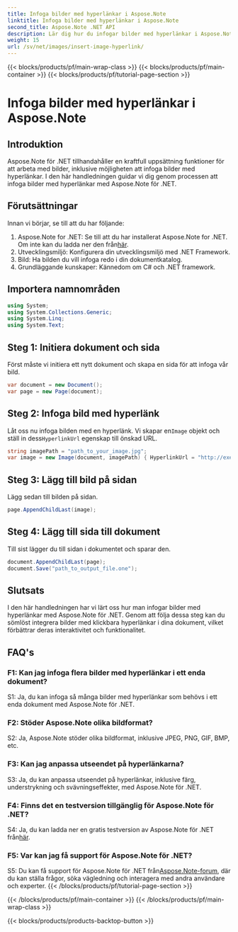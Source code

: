 ```yaml
---
title: Infoga bilder med hyperlänkar i Aspose.Note
linktitle: Infoga bilder med hyperlänkar i Aspose.Note
second_title: Aspose.Note .NET API
description: Lär dig hur du infogar bilder med hyperlänkar i Aspose.Note för .NET utan ansträngning. Förbättra dokumentinteraktiviteten med klickbara bilder.
weight: 15
url: /sv/net/images/insert-image-hyperlink/
---
```


{{< blocks/products/pf/main-wrap-class >}}
{{< blocks/products/pf/main-container >}}
{{< blocks/products/pf/tutorial-page-section >}}

# Infoga bilder med hyperlänkar i Aspose.Note

## Introduktion

Aspose.Note för .NET tillhandahåller en kraftfull uppsättning funktioner för att arbeta med bilder, inklusive möjligheten att infoga bilder med hyperlänkar. I den här handledningen guidar vi dig genom processen att infoga bilder med hyperlänkar med Aspose.Note för .NET.

## Förutsättningar

Innan vi börjar, se till att du har följande:

1.  Aspose.Note for .NET: Se till att du har installerat Aspose.Note for .NET. Om inte kan du ladda ner den från[här](https://releases.aspose.com/note/net/).
2. Utvecklingsmiljö: Konfigurera din utvecklingsmiljö med .NET Framework.
3. Bild: Ha bilden du vill infoga redo i din dokumentkatalog.
4. Grundläggande kunskaper: Kännedom om C# och .NET framework.

## Importera namnområden

```csharp
using System;
using System.Collections.Generic;
using System.Linq;
using System.Text;
```

## Steg 1: Initiera dokument och sida

Först måste vi initiera ett nytt dokument och skapa en sida för att infoga vår bild.

```csharp
var document = new Document();
var page = new Page(document);
```

## Steg 2: Infoga bild med hyperlänk

Låt oss nu infoga bilden med en hyperlänk. Vi skapar en`Image` objekt och ställ in dess`HyperlinkUrl` egenskap till önskad URL.

```csharp
string imagePath = "path_to_your_image.jpg";
var image = new Image(document, imagePath) { HyperlinkUrl = "http://exempel.com" };
```

## Steg 3: Lägg till bild på sidan

Lägg sedan till bilden på sidan.

```csharp
page.AppendChildLast(image);
```

## Steg 4: Lägg till sida till dokument

Till sist lägger du till sidan i dokumentet och sparar den.

```csharp
document.AppendChildLast(page);
document.Save("path_to_output_file.one");
```

## Slutsats

I den här handledningen har vi lärt oss hur man infogar bilder med hyperlänkar med Aspose.Note för .NET. Genom att följa dessa steg kan du sömlöst integrera bilder med klickbara hyperlänkar i dina dokument, vilket förbättrar deras interaktivitet och funktionalitet.

## FAQ's

### F1: Kan jag infoga flera bilder med hyperlänkar i ett enda dokument?

S1: Ja, du kan infoga så många bilder med hyperlänkar som behövs i ett enda dokument med Aspose.Note för .NET.

### F2: Stöder Aspose.Note olika bildformat?

S2: Ja, Aspose.Note stöder olika bildformat, inklusive JPEG, PNG, GIF, BMP, etc.

### F3: Kan jag anpassa utseendet på hyperlänkarna?

S3: Ja, du kan anpassa utseendet på hyperlänkar, inklusive färg, understrykning och svävningseffekter, med Aspose.Note för .NET.

### F4: Finns det en testversion tillgänglig för Aspose.Note för .NET?

 S4: Ja, du kan ladda ner en gratis testversion av Aspose.Note för .NET från[här](https://releases.aspose.com/).

### F5: Var kan jag få support för Aspose.Note för .NET?

 S5: Du kan få support för Aspose.Note för .NET från[Aspose.Note-forum](https://forum.aspose.com/c/note/28), där du kan ställa frågor, söka vägledning och interagera med andra användare och experter.
{{< /blocks/products/pf/tutorial-page-section >}}

{{< /blocks/products/pf/main-container >}}
{{< /blocks/products/pf/main-wrap-class >}}

{{< blocks/products/products-backtop-button >}}
